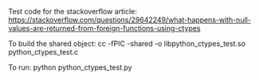 Test code for the stackoverflow article:
https://stackoverflow.com/questions/29642249/what-happens-with-null-values-are-returned-from-foreign-functions-using-ctypes

To build the shared object:
cc -fPIC -shared -o libpython_ctypes_test.so python_ctypes_test.c

To run:
python python_ctypes_test.py
